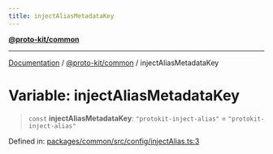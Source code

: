 ```yaml
---
title: injectAliasMetadataKey
---
```


[**@proto-kit/common**](../README.md)

***

[Documentation](../../../README.md) / [@proto-kit/common](../README.md) / injectAliasMetadataKey

# Variable: injectAliasMetadataKey

> `const` **injectAliasMetadataKey**: `"protokit-inject-alias"` = `"protokit-inject-alias"`

Defined in: [packages/common/src/config/injectAlias.ts:3](https://github.com/proto-kit/framework/blob/b953c754e500c62f01fbbd6d09adfb2f5577269d/packages/common/src/config/injectAlias.ts#L3)

